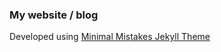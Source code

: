 ### My website / blog
Developed using [Minimal Mistakes Jekyll Theme](https://mmistakes.github.io/minimal-mistakes/)
